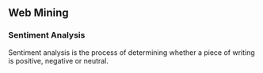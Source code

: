## Web Mining  
### Sentiment Analysis  
Sentiment analysis is the process of determining whether a piece of writing is positive, negative or neutral.  

